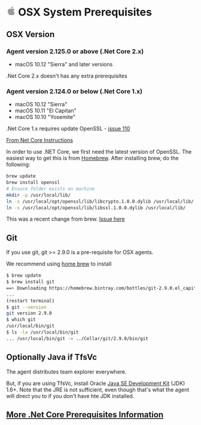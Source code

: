 

# ![osx](../res/apple_med.png) OSX System Prerequisites

## OSX Version

### Agent version 2.125.0 or above (.Net Core 2.x)  
  - macOS 10.12 "Sierra" and later versions

.Net Core 2.x doesn't has any extra prerequisites

### Agent version 2.124.0 or below (.Net Core 1.x) 
  - macOS 10.12 "Sierra"
  - macOS 10.11 "El Capitan"
  - macOS 10.10 "Yosemite"

.Net Core 1.x requires update OpenSSL - [issue 110](https://github.com/Microsoft/vsts-agent/issues/110) 

[From Net Core Instructions](https://www.microsoft.com/net/core#macos)

In order to use .NET Core, we first need the latest version of OpenSSL. The easiest way to get this is from [Homebrew](http://brew.sh). After installing brew, do the following:

```bash
brew update
brew install openssl
# Ensure folder exists on machine
mkdir -p /usr/local/lib/
ln -s /usr/local/opt/openssl/lib/libcrypto.1.0.0.dylib /usr/local/lib/
ln -s /usr/local/opt/openssl/lib/libssl.1.0.0.dylib /usr/local/lib/
```

This was a recent change from brew.  [Issue here](https://github.com/Microsoft/vsts-agent/issues/470)

## Git

If you use git, git >= 2.9.0 is a pre-requisite for OSX agents.

We recommend using [home brew](http://brew.sh) to install

```bash
$ brew update
$ brew install git
==> Downloading https://homebrew.bintray.com/bottles/git-2.9.0.el_capitan.bottle.tar.gz
...
(restart terminal)
$ git --version
git version 2.9.0
$ which git
/usr/local/bin/git
$ ls -la /usr/local/bin/git
... /usr/local/bin/git -> ../Cellar/git/2.9.0/bin/git
```

## Optionally Java if TfsVc

The agent distributes team explorer everywhere.

But, if you are using TfsVc, install Oracle [Java SE Development Kit](http://www.oracle.com/technetwork/java/javaseproducts/downloads/index.html) (JDK) 1.6+. Note that the JRE is not sufficient, even though that's what the agent will direct you to if you don't have hte JDK installed.

## [More .Net Core Prerequisites Information](https://docs.microsoft.com/en-us/dotnet/core/macos-prerequisites?tabs=netcore2x)
